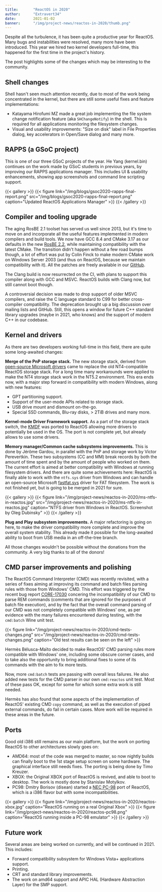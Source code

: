 ```yaml
---
title:       "ReactOS in 2020"
author:      "Extravert34"
date:        2021-01-02
banner:      "/img/project-news/reactos-in-2020/thumb.png"
---
```


Despite all the turbulence, it has been quite a productive year for ReactOS.
Many bugs and instabilities were resolved, many more have been introduced.
This year we hired two kernel developers full-time, this happened for the first time in the project's history.

The post highlights some of the changes which may be interesting to the community.

## Shell changes

Shell hasn't seen much attention recently, due to most of the work being concentrated in the kernel, but there are still some useful fixes and feature implementations:

* Katayama Hirofumi MZ made a great job implementing the file system change notification feature (aka `SHChangeNotify`) in the shell. This is required for all applications monitoring the filesystem changes.
* Visual and usability improvements: "Size on disk" label in File Properties dialog, key accelerators in Open/Save dialog and many more.

## RAPPS (a GSoC project)

This is one of our three GSoC projects of the year. He Yang (kernel.bin) continues on the work made by GSoC students in previous years, by improving our RAPPS applications manager. This includes UI & usability enhancements, showing app screenshots and command line scripting support.

{{< gallery >}}
{{< figure link="/img/blogs/gsoc2020-rapps-final-report.png" src="/img/blogs/gsoc2020-rapps-final-report.png" caption="Updated ReactOS Applications Manager" >}}
{{< /gallery >}}

## Compiler and tooling upgrade

The aging RosBE 2.1 toolset has served us well since 2013, but it's time to move on and incorporate all the useful features implemented in modern compilers and build tools.
We now have GCC 8.4 and CMake 3.17 as our defaults in the new [RosBE 2.2](https://reactos.org/wiki/Build_Environment), while maintaining compatibility with the latest CMake.
The transition didn't happen without a few road bumps though, a lot of effort was put by Colin Finck to make modern CMake work on Windows Server 2003 (and thus on ReactOS, because we maintain compatibility with it).
All the patches are freely available in our [GitHub](https://github.com/reactos/CMake/tree/cmake-3.17.2-reactos).

The Clang build is now resurrected on the CI, with plans to support this compiler along with GCC and MSVC. ReactOS builds with Clang now, but still cannot boot though.

A controversial decision was made to drop support of older MSVC compilers, and raise the C language standard to C99 for better cross-compiler compatibility. The deprecation brought up a big discussion over mailing lists and GitHub.
Still, this opens a window for future C++ standard library upgrades (maybe in 2021, who knows) and the support of modern C++ in our codebase.

## Kernel and drivers

As there are two developers working full-time in this field, there are quite some long-awaited changes:

**Merge of the PnP storage stack.** The new storage stack, derived from [open-source Microsoft drivers](https://github.com/microsoft/Windows-driver-samples/tree/master/storage/class) came to replace the old NT4-compatible ReactOS storage stack.
For a long time many workarounds were applied to make the NT4 storage stack work in the NT5.2 environment.
This era ends now, with a major step forward in compatibility with modern Windows, along with new features:

* GPT partitioning support.
* Support of the user-mode APIs related to storage stack.
* USB drive mount and dismount on-the-go.
* Special SSD commands, Blu-ray disks, > 2TiB drives and many more.

**Kernel-mode Driver Framework support.** As a part of the storage stack switch, the [KMDF](https://docs.microsoft.com/en-us/windows-hardware/drivers/wdf/) was ported to ReactOS allowing more drivers to potentially be used in the OS. The port is not complete yet, but already allows to use some drivers.

**Memory manager/Common cache subsystems improvements.** This is done by Jérôme Gardou, in parallel with the PnP and storage work by Victor Perevertkin.
These two subsystems (CC and MM) break records by both the amount of time spent and by the amount of people who worked on them.
The current effort is aimed at better compatibility with Windows at running filesystem drivers.
And there are quite some achievements here: ReactOS is finally able to work with the `ntfs.sys` driver from Windows and can handle an open-source Microsoft [fastfat.sys](https://github.com/microsoft/Windows-driver-samples/tree/master/filesys/fastfat) driver for FAT filesystem.
The work is not finished yet, but is going to be merged in 2021 for sure.

{{< gallery >}}
{{< figure link="/img/project-news/reactos-in-2020/ms-ntfs-in-reactos.jpg" src="/img/project-news/reactos-in-2020/ms-ntfs-in-reactos.jpg" caption="NTFS driver from Windows in ReactOS. Screenshot by Oleg Dubinsky" >}}
{{< /gallery >}}

**Plug and Play subsystem improvements.** A major refactoring is going on here, to make the driver compatibility more complete and improve the overall system stability.
This already made it possible for the long-awaited ability to boot from USB media in an off-the-tree branch.

All those changes wouldn't be possible without the donations from the community.
A very big thanks to all of the donors!

## CMD parser improvements and polishing

The ReactOS Command Interpreter (CMD) was recently revisited, with a series of fixes aiming at improving its command and batch files parsing rules with those from Windows' CMD.
This effort was triggered by the recent bug report [CORE-17030](https://jira.reactos.org/browse/CORE-17030) concering the incompatibility of our CMD to parse REM commands (comments that are ignored for the purposes of batch file execution),
and by the fact that the overall command parsing of our CMD was not completely compatible with Windows' one,
as per evidence with the many failures encountered during testing, with the `cmd:batch` Wine unit test.

{{< figure link="/img/project-news/reactos-in-2020/cmd-tests-changes.png" src="/img/project-news/reactos-in-2020/cmd-tests-changes.png" caption="Old test results can be seen on the left" >}}

Hermès Bélusca-Maïto decided to make ReactOS' CMD parsing rules more compatible with Windows' one, including some obscure corner cases,
and to take also the opportunity to bring additional fixes to some of its commands with the aim to fix more tests.

Now, more `cmd:batch` tests are passing with overall less failures. He also added new tests for the CMD parser in our own `cmd:reactos` unit test. Most of these pass OK, except for some for which some extra work is still needed.

Hermès has also found that some aspects of the implementation of ReactOS' existing CMD `copy` command, as well as the execution of piped external commands, do fail in certain cases. More work will be required in these areas in the future.

## Ports

Good old i386 still remains as our main platform, but the work on porting ReactOS to other architectures slowly goes on:

* AMD64: most of the code was merged to master, so now nightly builds can finally boot to the 1st stage setup screen on some hardware. The graphical interface still needs fixes. The porting is being done by Timo Kreuzer.
* XBOX: the Original XBOX port of ReactOS is revived, and able to boot to desktop. The work is mostly done by Stanislav Motylkov.
* PC98: Dmitry Borisov (disean) started a [NEC PC-98](https://en.wikipedia.org/wiki/PC-9800_series) port of ReactOS, which is a i386 flavor but with some incompatibilities.

{{< gallery >}}
{{< figure link="/img/project-news/reactos-in-2020/reactos-xbox.jpg" caption="ReactOS running on a real Original Xbox" >}}
{{< figure link="/img/project-news/reactos-in-2020/reactos-pc98.png" caption="ReactOS running inside a PC-98 emulator" >}}
{{< /gallery >}}

## Future work

Several areas are being worked on currently, and will be continued in 2021. This includes:

* Forward compatibility subsystem for Windows Vista+ applications support.
* Printing.
* CRT and standard library improvements.
* The work on amd64 support and APIC HAL (Hardware Abstraction Layer) for the SMP support.
